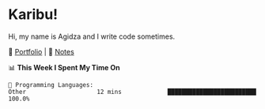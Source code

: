 # Karibu!
Hi, my name is Agidza and I write code sometimes.

🫧 [Portfolio](https://lynnagidza.github.io/) | 🪷 [Notes](https://medium.com/me/stories/public)

<!--START_SECTION:waka-->
📊 **This Week I Spent My Time On** 

```text
💬 Programming Languages: 
Other                    12 mins             █████████████████████████   100.0%

```


<!--END_SECTION:waka-->
<!--#### 💟 **Digital Swag**
[![@agidza's Holopin board](https://holopin.me/agidza)](https://holopin.io/@agidza)
